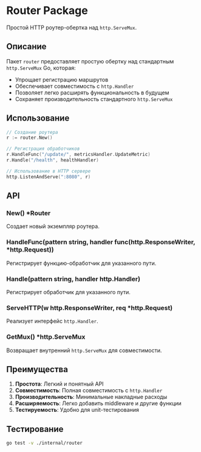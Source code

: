 # Router Package

Простой HTTP роутер-обертка над `http.ServeMux`.

## Описание

Пакет `router` предоставляет простую обертку над стандартным `http.ServeMux` Go, которая:
- Упрощает регистрацию маршрутов
- Обеспечивает совместимость с `http.Handler`
- Позволяет легко расширять функциональность в будущем
- Сохраняет производительность стандартного `http.ServeMux`

## Использование

```go
// Создание роутера
r := router.New()

// Регистрация обработчиков
r.HandleFunc("/update/", metricsHandler.UpdateMetric)
r.Handle("/health", healthHandler)

// Использование в HTTP сервере
http.ListenAndServe(":8080", r)
```

## API

### New() *Router

Создает новый экземпляр роутера.

### HandleFunc(pattern string, handler func(http.ResponseWriter, *http.Request))

Регистрирует функцию-обработчик для указанного пути.

### Handle(pattern string, handler http.Handler)

Регистрирует обработчик для указанного пути.

### ServeHTTP(w http.ResponseWriter, req *http.Request)

Реализует интерфейс `http.Handler`.

### GetMux() *http.ServeMux

Возвращает внутренний `http.ServeMux` для совместимости.

## Преимущества

1. **Простота**: Легкий и понятный API
2. **Совместимость**: Полная совместимость с `http.Handler`
3. **Производительность**: Минимальные накладные расходы
4. **Расширяемость**: Легко добавить middleware и другие функции
5. **Тестируемость**: Удобно для unit-тестирования

## Тестирование

```bash
go test -v ./internal/router
``` 